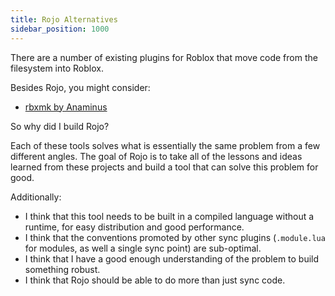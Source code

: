 ```yaml
---
title: Rojo Alternatives
sidebar_position: 1000
---
```


There are a number of existing plugins for Roblox that move code from the filesystem into Roblox.

Besides Rojo, you might consider:

- [rbxmk by Anaminus](https://github.com/anaminus/rbxmk)

So why did I build Rojo?

Each of these tools solves what is essentially the same problem from a few different angles. The goal of Rojo is to take all of the lessons and ideas learned from these projects and build a tool that can solve this problem for good.

Additionally:

- I think that this tool needs to be built in a compiled language without a runtime, for easy distribution and good performance.
- I think that the conventions promoted by other sync plugins (`.module.lua` for modules, as well a single sync point) are sub-optimal.
- I think that I have a good enough understanding of the problem to build something robust.
- I think that Rojo should be able to do more than just sync code.
